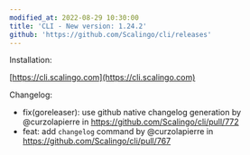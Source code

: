 ```yaml
---
modified_at: 2022-08-29 10:30:00
title: 'CLI - New version: 1.24.2'
github: 'https://github.com/Scalingo/cli/releases'
---
```


Installation:

[https://cli.scalingo.com](https://cli.scalingo.com)

Changelog:

* fix(goreleaser): use github native changelog generation by @curzolapierre in https://github.com/Scalingo/cli/pull/772
* feat: add `changelog` command by @curzolapierre in https://github.com/Scalingo/cli/pull/767
